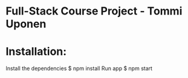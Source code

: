 # Full-Stack Course Project - Tommi Uponen

# Installation:
Install the dependencies
$ npm install
Run app
$ npm start
